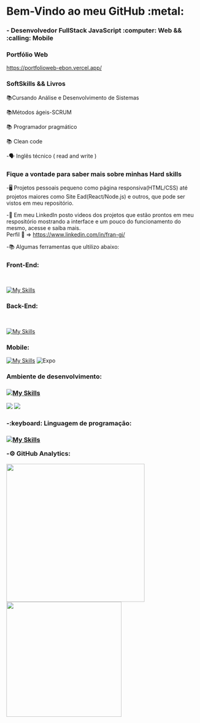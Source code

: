 <h1>Bem-Vindo ao meu GitHub :metal: </h1>

<h3>- Desenvolvedor FullStack JavaScript :computer: Web  && :calling: Mobile</h3>

<h3>Portfólio Web</h3>

https://portfolioweb-ebon.vercel.app/


<h3>SoftSkills && Livros</h3>

:books:Cursando Análise e Desenvolvimento de Sistemas
<br>

:books:Métodos ágeis-SCRUM
<br>

:books: Programador pragmático
<br>

:books: Clean code
<br>

-:speaking_head: Inglês técnico ( read and write )





<h3>Fique a vontade para saber mais sobre minhas Hard skills</h3>
 

-:desktop_computer: Projetos pessoais pequeno como página responsiva(HTML/CSS) até projetos maiores como Site Ead(React/Node.js) e outros, que pode ser vistos em meu repositório.

-:movie_camera: Em meu LinkedIn posto videos dos projetos que estão prontos em meu respositório mostrando a interface e um pouco do funcionamento do mesmo, acesse e saiba mais. 
<br>
Perfil :link: => https://www.linkedin.com/in/fran-gj/

-:books: Algumas ferramentas que ultilizo abaixo:

<h3>Front-End:</h3>
<br>

[![My Skills](https://skillicons.dev/icons?i=js,html,css,sass,bootstrap,react,nextjs)](https://skillicons.dev)


<h3>Back-End:</h3>
<br>

[![My Skills](https://skillicons.dev/icons?i=postgres,nodejs,mongodb,express)](https://skillicons.dev)


<h3>Mobile:</h3>

[![My Skills](https://skillicons.dev/icons?i=react,firebase,androidstudio)](https://skillicons.dev)
![Expo](https://img.shields.io/badge/expo-1C1E24?style=for-the-badge&logo=expo&logoColor=#D04A37) 




<h3>Ambiente de desenvolvimento:<h3>
 
 [![My Skills](https://skillicons.dev/icons?i=vscode,linux,docker,git)](https://skillicons.dev)
 
<img src="https://img.shields.io/badge/Google%20Chrome-4285F4?style=for-the-badge&logo=GoogleChrome&logoColor=white"/>

<img src="https://img.shields.io/badge/Postman-FF6C37?style=for-the-badge&logo=postman&logoColor=white"/>

<h3>-:keyboard: Linguagem de programação:<h3>
 
 [![My Skills](https://skillicons.dev/icons?i=typescript)](https://skillicons.dev)


-:gear: GitHub Analytics:


<p>
<img width="360em" src="https://github-readme-stats.vercel.app/api?username=FranGJ7&show_icons=true&theme=dark"/>

<img width="300em" src="https://github-readme-stats.vercel.app/api/top-langs/?username=FranGJ7&layout=compact&theme=dark)]"/>

</p>


            
           
           
          
          
          
